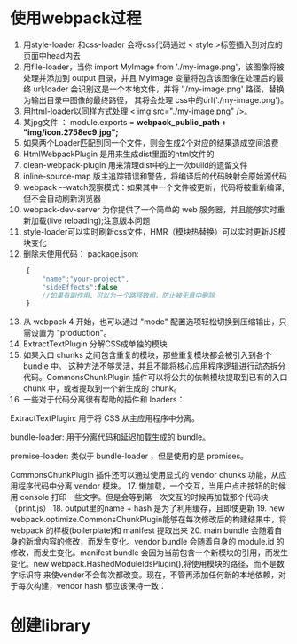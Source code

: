 # 使用webpack过程
1. 用style-loader 和css-loader 会将css代码通过 < style >标签插入到对应的页面中head内去
2. 用file-loader，当你 import MyImage from './my-image.png'，该图像将被处理并添加到 output 目录，并且 MyImage 变量将包含该图像在处理后的最终 url;loader 会识别这是一个本地文件，并将 './my-image.png' 路径，替换为输出目录中图像的最终路径， 其将会处理 css中的url('./my-image.png')。
3. 用html-loader以同样方式处理 < img src="./my-image.png" />。
4. 某jpg文件 ： module.exports = **__webpack_public_path__ + "img/icon.2758ec9.jpg";**
5. 如果两个Loader匹配到同一个文件，则会生成2个对应的结果造成空间浪费
6. HtmlWebpackPlugin 是用来生成dist里面的html文件的
7. clean-webpack-plugin 用来清理dist中的上一次build的遗留文件
8. inline-source-map 版主追踪错误和警告，将编译后的代码映射会原始源代码
9. webpack --watch观察模式：如果其中一个文件被更新，代码将被重新编译,但不会自动刷新浏览器
10.  webpack-dev-server 为你提供了一个简单的 web 服务器，并且能够实时重新加载(live reloading);注意版本问题
11. style-loader可以实时刷新css文件，HMR（模块热替换）可以实时更新JS模块变化
12. 删除未使用代码：
package.json:
```js
    {
        "name":"your-project",
        "sideEffects":false
        //如果有副作用，可以为一个路径数组，防止被无意中删除
    }
```
13. 从 webpack 4 开始，也可以通过 "mode" 配置选项轻松切换到压缩输出，只需设置为 "production"。
14. ExtractTextPlugin 分解CSS成单独的模块
15. 如果入口 chunks 之间包含重复的模块，那些重复模块都会被引入到各个 bundle 中。
这种方法不够灵活，并且不能将核心应用程序逻辑进行动态拆分代码。CommonsChunkPlugin 插件可以将公共的依赖模块提取到已有的入口 chunk 中，或者提取到一个新生成的 chunk。
16. 一些对于代码分离很有帮助的插件和 loaders：

ExtractTextPlugin: 用于将 CSS 从主应用程序中分离。

bundle-loader: 用于分离代码和延迟加载生成的 bundle。

promise-loader: 类似于 bundle-loader ，但是使用的是 promises。

CommonsChunkPlugin 插件还可以通过使用显式的 vendor chunks 功能，从应用程序代码中分离 vendor 模块。
17. 懒加载，一个交互，当用户点击按钮的时候用 console 打印一些文字。但是会等到第一次交互的时候再加载那个代码块（print.js）
18. output里的name + hash 是为了利用缓存，且即使更新
19. new webpack.optimize.CommonsChunkPlugin能够在每次修改后的构建结果中，将 webpack 的样板(boilerplate)和 manifest 提取出来
20. main bundle 会随着自身的新增内容的修改，而发生变化。vendor bundle 会随着自身的 module.id 的修改，而发生变化。manifest bundle 会因为当前包含一个新模块的引用，而发生变化。new webpack.HashedModuleIdsPlugin(),将使用模块的路径，而不是数字标识符 来使vender不会每次都改变。现在，不管再添加任何新的本地依赖，对于每次构建，vendor hash 都应该保持一致：



# 创建library
